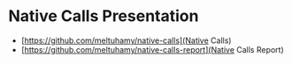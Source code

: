 # Native Calls Presentation

* [https://github.com/meltuhamy/native-calls](Native Calls)
* [https://github.com/meltuhamy/native-calls-report](Native Calls Report)
